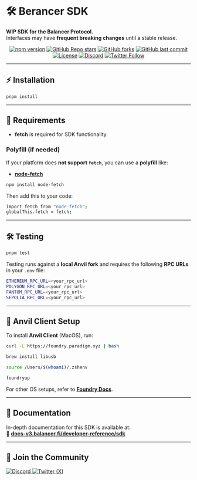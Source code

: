 
# 🛠 Berancer SDK  

**WIP SDK for the Balancer Protocol.**  
Interfaces may have **frequent breaking changes** until a stable release.

<div align="center">

[![npm version](https://img.shields.io/npm/v/@balancer/sdk/latest.svg?logo=npm&color=red)](https://www.npmjs.com/package/@balancer/sdk/v/latest)
[![GitHub Repo stars](https://img.shields.io/github/stars/berachain/berancer-sdk?logo=github&color=yellow)](https://github.com/berachain/berancer-sdk/stargazers)
[![GitHub forks](https://img.shields.io/github/forks/berachain/berancer-sdk?logo=github&color=blue)](https://github.com/berachain/berancer-sdk/network/members)
[![GitHub last commit](https://img.shields.io/github/last-commit/berachain/berancer-sdk?logo=git)](https://github.com/berachain/berancer-sdk/commits/main)
[![License](https://img.shields.io/github/license/berachain/berancer-sdk?logo=open-source-initiative)](https://github.com/berachain/berancer-sdk/blob/main/LICENSE)
[![Discord](https://img.shields.io/discord/924442927399313448?logo=discord&color=5865F2)](https://discord.gg/berachain)
[![Twitter Follow](https://img.shields.io/twitter/follow/berachain?style=flat&logo=twitter)](https://x.com/berachain)

</div>

---

## ⚡ **Installation**  

```bash 
pnpm install  
```
---

## 🔧 **Requirements**  

- **fetch** is required for SDK functionality.  

### **Polyfill (if needed)**  

If your platform does **not support `fetch`**, you can use a **polyfill** like:  

- [**node-fetch**](https://github.com/node-fetch/node-fetch#providing-global-access)  

```bash  
npm install node-fetch  
```

Then add this to your code:  

```bash  
import fetch from "node-fetch";  
globalThis.fetch = fetch;  
```
---

## 🛠 **Testing**  

```bash 
pnpm test  
```

Testing runs against a **local Anvil fork** and requires the following **RPC URLs** in your `.env` file:  

```bash  
ETHEREUM_RPC_URL=<your_rpc_url>  
POLYGON_RPC_URL=<your_rpc_url>  
FANTOM_RPC_URL=<your_rpc_url>  
SEPOLIA_RPC_URL=<your_rpc_url>  
```

---

## 🚀 **Anvil Client Setup**  

To install **Anvil Client** (MacOS), run:  

```bash 
curl -L https://foundry.paradigm.xyz | bash  
```

```bash  
brew install libusb  
```

```bash
source /Users/$(whoami)/.zshenv  
```

```bash
foundryup  
```

For other OS setups, refer to **[Foundry Docs](https://book.getfoundry.sh/)**.  

---

## 📖 **Documentation**  

In-depth documentation for this SDK is available at:  
📌 **[docs-v3.balancer.fi/developer-reference/sdk](https://docs-v3.balancer.fi/developer-reference/sdk/)**  

---

## 💬 **Join the Community**  
<p align="left">
  <a href="https://discord.gg/berachain">
    <img src="https://img.shields.io/badge/Discord-5865F2?logo=discord&logoColor=white&style=for-the-badge" alt="Discord">
  </a>
  <a href="https://x.com/berachain">
    <img src="https://img.shields.io/badge/Twitter-000000?logo=x&logoColor=white&style=for-the-badge" alt="Twitter (X)">
  </a>
</p>

